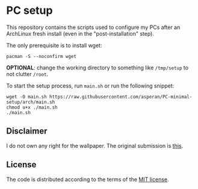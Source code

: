 # PC setup
This repository contains the scripts used to configure my PCs after an ArchLinux fresh install (even in the "post-installation" step).

The only prerequisite is to install wget:
```
pacman -S --noconfirm wget
```

**OPTIONAL**: change the working directory to something like `/tmp/setup` to not clutter `/root`.

To start the setup process, run `main.sh` or run the following snippet:
```
wget -O main.sh https://raw.githubusercontent.com/asperan/PC-minimal-setup/arch/main.sh
chmod u+x ./main.sh
./main.sh
```

## Disclaimer
I do not own any right for the wallpaper. The original submission is [this](https://artfile.me/wallpaper/vektornaya-grafika-priroda--nature-luna--1472481.html).

## License
The code is distributed according to the terms of the [MIT license](https://mit-license.org/).


